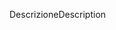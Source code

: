 <span data-ttu-id="dff22-101">Descrizione</span><span class="sxs-lookup"><span data-stu-id="dff22-101">Description</span></span>
